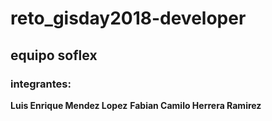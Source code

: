 # reto_gisday2018-developer
## equipo soflex

### integrantes:
**Luis Enrique Mendez Lopez**
**Fabian Camilo Herrera Ramirez**
